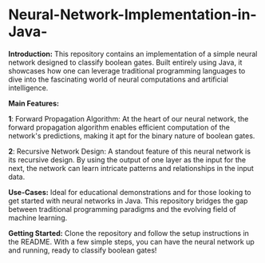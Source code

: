 # Neural-Network-Implementation-in-Java-

**Introduction:**
This repository contains an implementation of a simple neural network designed to classify boolean gates. Built entirely using Java, it showcases how one can leverage traditional programming languages to dive into the fascinating world of neural computations and artificial intelligence.

**Main Features:**

**1**: Forward Propagation Algorithm: At the heart of our neural network, the forward propagation algorithm enables efficient computation of the network's predictions, making it apt for the binary nature of boolean gates.

**2**: Recursive Network Design: A standout feature of this neural network is its recursive design. By using the output of one layer as the input for the next, the network can learn intricate patterns and relationships in the input data.

**Use-Cases:**
Ideal for educational demonstrations and for those looking to get started with neural networks in Java. This repository bridges the gap between traditional programming paradigms and the evolving field of machine learning.

**Getting Started:**
Clone the repository and follow the setup instructions in the README. With a few simple steps, you can have the neural network up and running, ready to classify boolean gates!
